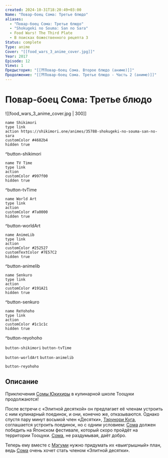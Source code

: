 ```yaml
---
created: 2024-10-31T18:20:49+03:00
Name: "Повар-боец Сома: Третье блюдо"
aliases:
  - "Повар-боец Сома: Третье блюдо"
  - "Shokugeki no Souma: San no Sara"
  - Food Wars! The Third Plate
  - В поисках божественного рецепта 3
Status: complete
Type: anime
Cover: "[[food_wars_3_anime_cover.jpg]]"
Year: 2017
Episode: 12
Views: 1
Предыстория: "[[⛩️Повар-боец Сома. Второе блюдо (аниме)]]"
Продолжение: "[[⛩️Повар-боец Сома. Третье блюдо - Часть 2 (аниме)]]"
---
```


# Повар-боец Сома: Третье блюдо

![[food_wars_3_anime_cover.jpg | 300]]

```button
name Shikimori
type link
action https://shikimori.one/animes/35788-shokugeki-no-souma-san-no-sara
customColor #4682b4
hidden true
```
^button-shikimori

```button
name TV Time
type link
action 
customColor #997f00
hidden true
```
^button-tvTime

```button
name World Art
type link
action 
customColor #7a0000
hidden true
```
^button-worldArt

```button
name AnimeLib
type link
action 
customColor #252527
customTextColor #7E57C2
hidden true
```
^button-animelib

```button
name Senkuro
type link
action 
customColor #191A21
hidden true
```
^button-senkuro

```button
name ReYohoho
type link
action 
customColor #1c1c1c
hidden true
```
^button-reyohoho



`button-shikimori` `button-tvTime`

`button-worldArt` `button-animelib`

`button-reyohoho`

## Описание

Приключения [Сомы Юкихиры](https://shikimori.one/characters/75216-souma-yukihira) в кулинарной школе Тооцуки продолжаются!

После встречи с «Элитной десяткой» он предлагает её членам устроить с ним кулинарный поединок, и они, конечно же, отказываются. Однако спустя пару минут восьмой член «Десятки», [Тэрунори Куга](https://shikimori.one/characters/129051-terunori-kuga), соглашается устроить поединок, но с одним условием: [Сома](https://shikimori.one/characters/75216-souma-yukihira) должен победить на Японском фестивале, который скоро пройдёт на территории Тооцуки. [Сома](https://shikimori.one/characters/75216-souma-yukihira), не раздумывая, даёт добро.

Теперь ему вместе с [Мэгуми](https://shikimori.one/characters/76026-megumi-tadokoro) нужно придумать их «выигрышный» план, ведь [Сома](https://shikimori.one/characters/75216-souma-yukihira) очень хочет стать членом «Элитной десятки».

